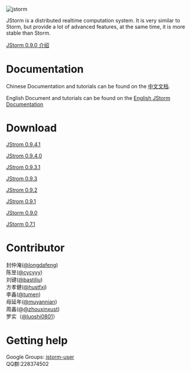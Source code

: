 ![jstorm](http://42.121.19.155/jstorm/jstorm-small.jpg)

JStorm is a distributed realtime computation system. It is very similar to Storm, but provide a lot of advanced features, at the same time, it is more stable than Storm. 

[JStorm 0.9.0 介绍](http://wenku.baidu.com/view/59e81017dd36a32d7375818b.html)

# Documentation
Chinese Documentation and tutorials can be found on the [中文文档](https://github.com/alibaba/jstorm/wiki/JStorm-Chinese-Documentation).

English Document and tutorials can be found on the [English JStorm Documentation](https://github.com/alibaba/jstorm/wiki/JStorm-English-Documentation)


# Download
 [JStrom 0.9.4.1](http://42.121.19.155/jstorm/jstorm-0.9.4.1.zip)

 [JStrom 0.9.4.0](http://42.121.19.155/jstorm/jstorm-0.9.4.zip)

 [JStrom 0.9.3.1](http://42.121.19.155/jstorm/jstorm-0.9.3.1.zip)

 [JStrom 0.9.3](http://42.121.19.155/jstorm/jstorm-0.9.3.zip)

 [JStrom 0.9.2](http://42.121.19.155/jstorm/jstorm-0.9.2.zip)
 
 [JStrom 0.9.1](http://42.121.19.155/jstorm/jstorm-0.9.1.zip)

 
 [JStorm 0.9.0](http://42.121.19.155/jstorm/jstorm-0.9.0.zip) 

 [JStorm 0.7.1](http://42.121.19.155/jstorm/jstorm-0.7.1.zip) 

# Contributor
封仲淹([@longdafeng](https://github.com/longdafeng))<br/>
陈昱([@cycyyy](https://github.com/cycyyy))<br/>
刘键([@bastiliu](https://github.com/bastiliu))<br/>
方孝健([@hustfxj](https://github.com/hustfxj))<br/>
李鑫([@tumen](https://github.com/tumen))<br/>
母延年([@muyannian](https://github.com/muyannian))<br/>
周鑫(@[@zhouxinxust](https://github.com/zhouxinxust))<br/>
罗实（[@luoshi0801](https://github.com/luoshi0801)）<br/>


# Getting help
Google Groups: [jstorm-user](https://groups.google.com/forum/#!forum/jstorm-user)<br />
QQ群:228374502